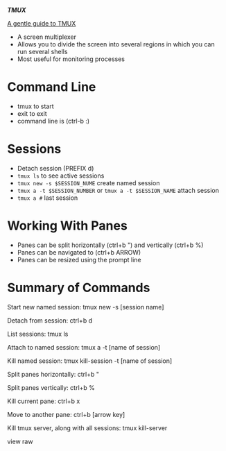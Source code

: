 ***TMUX***

[A gentle guide to TMUX](https://hackernoon.com/a-gentle-introduction-to-tmux-8d784c404340)

* A screen multiplexer
* Allows you to divide the screen into several regions in which you can run several shells
* Most useful for monitoring processes

Command Line
============
* tmux to start
* exit to exit
* command line is (ctrl-b :)

Sessions
========
* Detach session (PREFIX d)
* `tmux ls` to see active sessions
* `tmux new -s $SESSION_NUME` create named session
* `tmux a -t $SESSION_NUMBER` or `tmux a -t $SESSION_NAME` attach session
* `tmux a #` last session

Working With Panes
==================
* Panes can be split horizontally (ctrl+b ") and vertically (ctrl+b %)
* Panes can be navigated to (ctrl+b ARROW)
* Panes can be resized using the prompt line


Summary of Commands
===================
Start new named session:
tmux new -s [session name]

Detach from session:
ctrl+b d

List sessions:
tmux ls

Attach to named session:
tmux a -t [name of session]

Kill named session:
tmux kill-session -t [name of session]

Split panes horizontally:
ctrl+b "

Split panes vertically:
ctrl+b %

Kill current pane:
ctrl+b x

Move to another pane:
ctrl+b [arrow key]

Kill tmux server, along with all sessions:
tmux kill-server

view raw